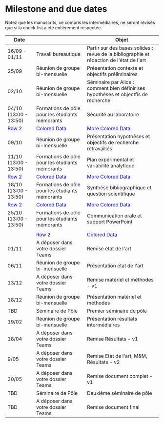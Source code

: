 # Milestone and due dates

Notez que les manuscrits, ce compris les intermédiaires, ne seront révisés que si la check-list a été entièrement respectée. 

| Date          |                                    | Objet                                                                                    |
|---------------|------------------------------------|------------------------------------------------------------------------------------------|
| 16/09 - 01/11 | Travail bureautique                | Partir sur des bases solides : revue de la bibliographie et rédaction de l'état de l'art |
| 25/09         | Réunion de groupe bi-mensuelle     | Présentation contexte et objectifs préliminaires                                         |
| 02/10         | Réunion de groupe bi-mensuelle     | Séminaire par Alice :  comment bien définir ses hypothèses et objectfis de recherche     |
| 04/10 (13:00 - 13:50)         | Formations de pôle pour les étudiants mémorants | Sécurité au laboratoire | Présentation & règlement de la plateforme MOCA                                                                   |
| <span style="color:blue">Row 2</span> | <span style="color:blue">Colored Data</span> | <span style="color:blue">More Colored Data</span> |
| 09/10         | Réunion de groupe bi-mensuelle     | Présentation hypothèses et objectifs de recherche retravaillés                           |
| 11/10 (13:00 - 13:50)        | Formations de pôle pour les étudiants mémorants     | Plan expérimental et variabilité analytique                           |
| <span style="color:blue">Row 2</span> | <span style="color:blue">Colored Data</span> | <span style="color:blue">More Colored Data</span> |
| 18/10 (13:00 - 13:50)        | Formations de pôle pour les étudiants mémorants     | Synthèse bibliographique et question scientifique                          |
| <span style="color:blue">Row 2</span> | <span style="color:blue">Colored Data</span> | <span style="color:blue">More Colored Data</span> |
| 25/10 (13:00 - 13:50)        | Formations de pôle pour les étudiants mémorants     | Communication orale et support PowerPoint
                          |
                          | <span style="color:blue">Row 2</span> | <span style="color:blue">Colored Data</span> | <span style="color:blue">More Colored Data</span> |
| 01/11         | A déposer dans votre dossier Teams | Remise état de l'art                                                                     |
| 06/11         | Réunion de groupe bi-mensuelle     | Présentation état de l'art                                                               |
| 13/12         | A déposer dans votre dossier Teams | Remise matériel et méthodes - v1                                                         |
| 18/12         | Réunion de groupe bi-mensuelle     | Présentation matériel et méthodes                                                        |
| TBD           | Séminaire de Pôle                  | Premier séminaire de pôle                                                                |
| 19/02         | Réunion de groupe bi-mensuelle     | Présentation résultats intermédiaires                                                    |
| 18/04         | A déposer dans votre dossier Teams | Remise Résultats - v1                                                                    |
| 9/05          | A déposer dans votre dossier Teams | Remise Etat de l'art, M&M, Résultats - v2                                                |
| 30/05         | A déposer dans votre dossier Teams | Remise document complet - v1                                                             |
| TBD           | Séminaire de Pôle                  | Deuxième séminaire de pôle                                                               |
| TBD           | A déposer dans votre dossier Teams | Remise document final                                                                    |
